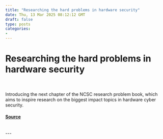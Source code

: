 ```yaml
---
title: "Researching the hard problems in hardware security"
date: Thu, 13 Mar 2025 08:12:12 GMT
draft: false
type: posts
categories: 
- 
---
```

# Researching the hard problems in hardware security

<br/>

<br/>
Introducing the next chapter of the NCSC research problem book, which aims to inspire research on the biggest impact topics in hardware cyber security.

#### [Source](https://www.ncsc.gov.uk/blog-post/introducing-hardware-security-problem-book)

<br/>
---
